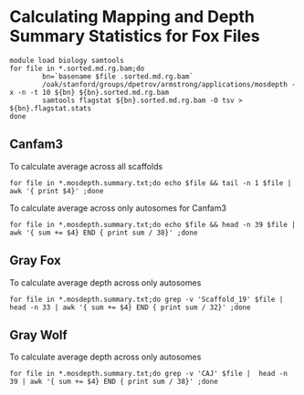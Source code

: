 # Calculating Mapping and Depth Summary Statistics for Fox Files
```
module load biology samtools
for file in *.sorted.md.rg.bam;do
        bn=`basename $file .sorted.md.rg.bam`
        /oak/stanford/groups/dpetrov/armstrong/applications/mosdepth -x -n -t 10 ${bn} ${bn}.sorted.md.rg.bam
        samtools flagstat ${bn}.sorted.md.rg.bam -O tsv > ${bn}.flagstat.stats
done
```

## Canfam3 

To calculate average across all scaffolds
```
for file in *.mosdepth.summary.txt;do echo $file && tail -n 1 $file | awk '{ print $4}' ;done
```
To calculate average across only autosomes for Canfam3
```
for file in *.mosdepth.summary.txt;do echo $file && head -n 39 $file | awk '{ sum += $4} END { print sum / 38}' ;done
```


## Gray Fox

To calculate average depth across only autosomes
```
for file in *.mosdepth.summary.txt;do grep -v 'Scaffold_19' $file | head -n 33 | awk '{ sum += $4} END { print sum / 32}' ;done

```

## Gray Wolf
To calculate average depth across only autosomes
``` 
for file in *.mosdepth.summary.txt;do grep -v 'CAJ' $file |  head -n 39 | awk '{ sum += $4} END { print sum / 38}' ;done
``` 
